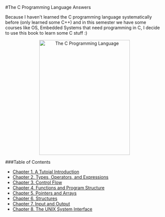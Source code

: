 #The C Programming Language Answers

Because I haven't learned the C programming language systematically before (only learned some C++) and in this semester we have some courses like OS, Embedded Systems that need programming in C, I decide to use this book to learn some C stuff :)

<p style="text-align: center;">
<img alt="The C Programming Language" src="https://upload.wikimedia.org/wikipedia/en/thumb/5/5e/The_C_Programming_Language_cover.svg/1200px-The_C_Programming_Language_cover.svg.png" width="288" height="366" align="middle">
</p>
###Table of Contents

- [Chapter 1. A Tutoial Introduction](ch01/README.md)
- [Chapter 2. Types, Operators, and Expressions](ch02/README.md)
- [Chapter 3. Control Flow](ch03/README.md)
- [Chapter 4. Functions and Program Structure](ch04/README.md)
- [Chapter 5. Pointers and Arrays](ch05/README.md)
- [Chapter 6. Structures](ch06/README.md)
- [Chapter 7. Input and Output](ch07/README.md)
- [Chapter 8. The UNIX System Interface](ch08/README.md)


